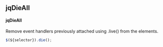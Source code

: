 ## jqDieAll
#### jqDieAll
Remove event handlers previously attached using .live() from the elements.
```javascript
$(${selector}).die();
```